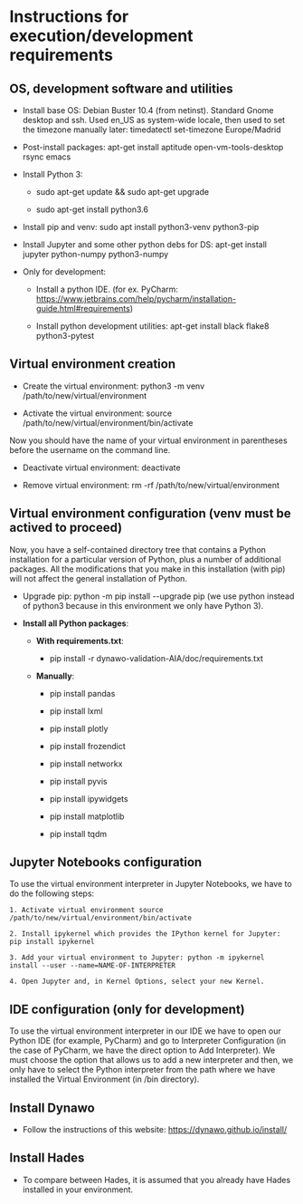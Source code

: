 
# Instructions for execution/development requirements

## OS, development software and utilities

- Install base OS: Debian Buster 10.4 (from netinst). Standard Gnome desktop and ssh. Used en_US as system-wide locale, then used to set the timezone manually later: timedatectl set-timezone Europe/Madrid

- Post-install packages: apt-get install aptitude open-vm-tools-desktop rsync emacs

- Install Python 3: 

	- sudo apt-get update && sudo apt-get upgrade

	- sudo apt-get install python3.6

- Install pip and venv: sudo apt install python3-venv python3-pip

- Install Jupyter and some other python debs for DS: apt-get install jupyter python-numpy python3-numpy

- Only for development:

	- Install a python IDE. (for ex. PyCharm: https://www.jetbrains.com/help/pycharm/installation-guide.html#requirements)

	- Install python development utilities: apt-get install black flake8 python3-pytest


## Virtual environment creation

- Create the virtual environment: python3 -m venv /path/to/new/virtual/environment

- Activate the virtual environment: source /path/to/new/virtual/environment/bin/activate

Now you should have the name of your virtual environment in parentheses before the username on the command line.

- Deactivate virtual environment: deactivate

- Remove virtual environment: rm -rf /path/to/new/virtual/environment


## Virtual environment configuration (venv must be actived to proceed)

Now, you have a self-contained directory tree that contains a Python installation for a particular version of Python, plus a number of additional packages. All the modifications that you make in this installation (with pip) will not affect the general installation of Python.

- Upgrade pip: python -m pip install --upgrade pip (we use python instead of python3 because in this environment we only have Python 3).

- **Install all Python packages**:

	- **With requirements.txt**:

		- pip install -r dynawo-validation-AIA/doc/requirements.txt

	- **Manually**:

		- pip install pandas

		- pip install lxml

		- pip install plotly

		- pip install frozendict

		- pip install networkx

		- pip install pyvis
		
		- pip install ipywidgets

		- pip install matplotlib
		
		- pip install tqdm
	

## Jupyter Notebooks configuration

To use the virtual environment interpreter in Jupyter Notebooks, we have to do the following steps:

	1. Activate virtual environment source /path/to/new/virtual/environment/bin/activate

	2. Install ipykernel which provides the IPython kernel for Jupyter: pip install ipykernel

	3. Add your virtual environment to Jupyter: python -m ipykernel install --user --name=NAME-OF-INTERPRETER

	4. Open Jupyter and, in Kernel Options, select your new Kernel.


## IDE configuration (only for development)
	
To use the virtual environment interpreter in our IDE we have to open our Python IDE (for example, PyCharm) and go to Interpreter Configuration (in the case of PyCharm, we have the direct option to Add Interpreter). We must choose the option that allows us to add a new interpreter and then, we only have to select the Python interpreter from the path where we have installed the Virtual Environment (in /bin directory).


## Install Dynawo

- Follow the instructions of this website: https://dynawo.github.io/install/


## Install Hades

- To compare between Hades, it is assumed that you already have Hades installed in your environment.

